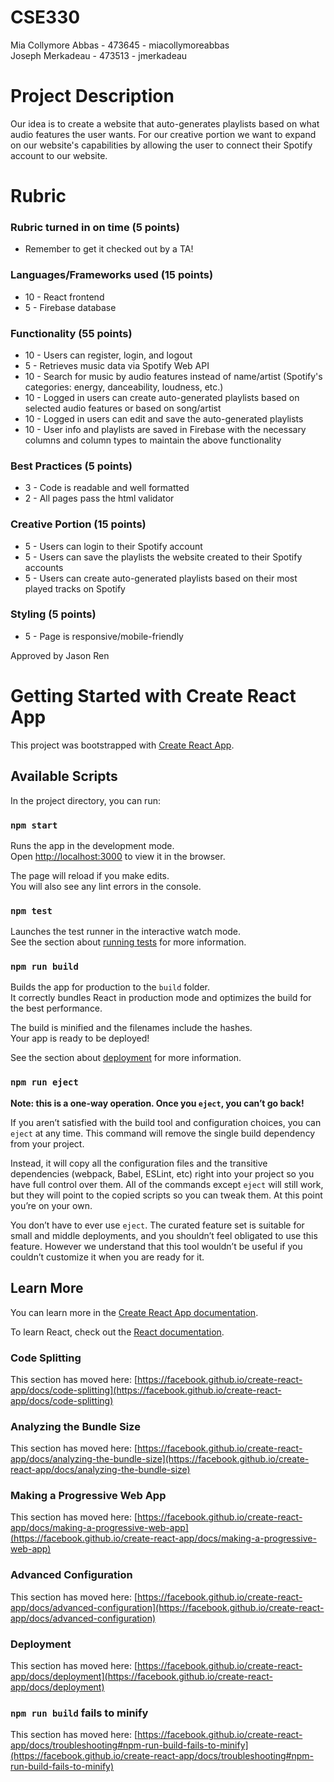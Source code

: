 # CSE330
Mia Collymore Abbas - 473645 - miacollymoreabbas \
Joseph Merkadeau - 473513 - jmerkadeau 

# Project Description
Our idea is to create a website that auto-generates playlists based on what audio features the user wants. For our creative portion we want to expand on our website's capabilities by allowing the user to connect their Spotify account to our website.
# Rubric
### Rubric turned in on time (5 points)
- Remember to get it checked out by a TA!
### Languages/Frameworks used (15 points)
- 10 - React frontend
- 5 - Firebase database
### Functionality (55 points)
- 10 - Users can register, login, and logout
- 5 - Retrieves music data via Spotify Web API
- 10 - Search for music by audio features instead of name/artist (Spotify's categories: energy, danceability, loudness, etc.) 
- 10 - Logged in users can create auto-generated playlists based on selected audio features or based on song/artist
- 10 - Logged in users can edit and save the auto-generated playlists
- 10 - User info and playlists are saved in Firebase with the necessary columns and column types to maintain the above functionality
### Best Practices (5 points)
- 3 - Code is readable and well formatted
- 2 - All pages pass the html validator
### Creative Portion (15 points)
- 5 - Users can login to their Spotify account
- 5 - Users can save the playlists the website created to their Spotify accounts
- 5 - Users can create auto-generated playlists based on their most played tracks on Spotify
### Styling (5 points)
- 5 - Page is responsive/mobile-friendly

Approved by Jason Ren


# Getting Started with Create React App

This project was bootstrapped with [Create React App](https://github.com/facebook/create-react-app).

## Available Scripts

In the project directory, you can run:

### `npm start`

Runs the app in the development mode.\
Open [http://localhost:3000](http://localhost:3000) to view it in the browser.

The page will reload if you make edits.\
You will also see any lint errors in the console.

### `npm test`

Launches the test runner in the interactive watch mode.\
See the section about [running tests](https://facebook.github.io/create-react-app/docs/running-tests) for more information.

### `npm run build`

Builds the app for production to the `build` folder.\
It correctly bundles React in production mode and optimizes the build for the best performance.

The build is minified and the filenames include the hashes.\
Your app is ready to be deployed!

See the section about [deployment](https://facebook.github.io/create-react-app/docs/deployment) for more information.

### `npm run eject`

**Note: this is a one-way operation. Once you `eject`, you can’t go back!**

If you aren’t satisfied with the build tool and configuration choices, you can `eject` at any time. This command will remove the single build dependency from your project.

Instead, it will copy all the configuration files and the transitive dependencies (webpack, Babel, ESLint, etc) right into your project so you have full control over them. All of the commands except `eject` will still work, but they will point to the copied scripts so you can tweak them. At this point you’re on your own.

You don’t have to ever use `eject`. The curated feature set is suitable for small and middle deployments, and you shouldn’t feel obligated to use this feature. However we understand that this tool wouldn’t be useful if you couldn’t customize it when you are ready for it.

## Learn More

You can learn more in the [Create React App documentation](https://facebook.github.io/create-react-app/docs/getting-started).

To learn React, check out the [React documentation](https://reactjs.org/).

### Code Splitting

This section has moved here: [https://facebook.github.io/create-react-app/docs/code-splitting](https://facebook.github.io/create-react-app/docs/code-splitting)

### Analyzing the Bundle Size

This section has moved here: [https://facebook.github.io/create-react-app/docs/analyzing-the-bundle-size](https://facebook.github.io/create-react-app/docs/analyzing-the-bundle-size)

### Making a Progressive Web App

This section has moved here: [https://facebook.github.io/create-react-app/docs/making-a-progressive-web-app](https://facebook.github.io/create-react-app/docs/making-a-progressive-web-app)

### Advanced Configuration

This section has moved here: [https://facebook.github.io/create-react-app/docs/advanced-configuration](https://facebook.github.io/create-react-app/docs/advanced-configuration)

### Deployment

This section has moved here: [https://facebook.github.io/create-react-app/docs/deployment](https://facebook.github.io/create-react-app/docs/deployment)

### `npm run build` fails to minify

This section has moved here: [https://facebook.github.io/create-react-app/docs/troubleshooting#npm-run-build-fails-to-minify](https://facebook.github.io/create-react-app/docs/troubleshooting#npm-run-build-fails-to-minify)
